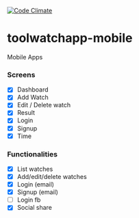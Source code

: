 [![Code Climate](https://codeclimate.com/github/Toolwatchapp/tw-mobile/badges/gpa.svg)](https://codeclimate.com/github/Toolwatchapp/tw-mobile)

# toolwatchapp-mobile
Mobile Apps

### Screens

- [x] Dashboard
- [x] Add Watch
- [x] Edit / Delete watch
- [x] Result
- [x] Login
- [x] Signup
- [x] Time

### Functionalities

- [x] List watches
- [x] Add/edit/delete watches
- [x] Login (email)
- [x] Signup (email)
- [ ] Login fb
- [x] Social share
